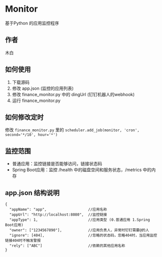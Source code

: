 # Monitor

基于Python 的应用监控程序

## 作者

木白

## 如何使用

1. 下载源码
2. 修改 app.json (监控的应用列表)
3. 修改 finance_monitor.py 中的 dingUrl (钉钉机器人的webhook)
4. 运行 finance_monitor.py

## 如何修改定时

修改 `finance_monitor.py` 里的 `scheduler.add_job(monitor, 'cron', second='*/10', hour='*')`

## 监控范围

- 普通应用：监控链接是否能够访问，链接状态码
- Spring Boot应用：监控 /health 中的磁盘空间和服务状态，/metrics 中的内存

## app.json 结构说明

```
{
  "appName": "app",                   //应用名称
  "appUrl": "http://localhost:8080",  //监控链接
  "appType": 1,                       //应用类型 (0.普通应用 1.Spring Boot应用)
  "owner": ["1234567890"],            //应用负责人，异常时钉钉需要@的人
  "ignore": [404],                    //忽略的状态码，忽略404时，当应用监控链接404时不触发警报
  "rely": ["ABC"]                     //依赖的其他应用名称
}
```
